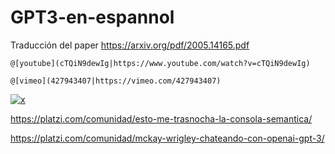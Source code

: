 # GPT3-en-espannol
Traducción del paper https://arxiv.org/pdf/2005.14165.pdf

`@[youtube](cTQiN9dewIg|https://www.youtube.com/watch?v=cTQiN9dewIg)`

`@[vimeo](427943407|https://vimeo.com/427943407)`

[![x](https://i1.ytimg.com/vi/cTQiN9dewIg/mqdefault.jpg "mqdefault")](https://www.youtube.com/watch?v=cTQiN9dewIg)


https://platzi.com/comunidad/esto-me-trasnocha-la-consola-semantica/

https://platzi.com/comunidad/mckay-wrigley-chateando-con-openai-gpt-3/


